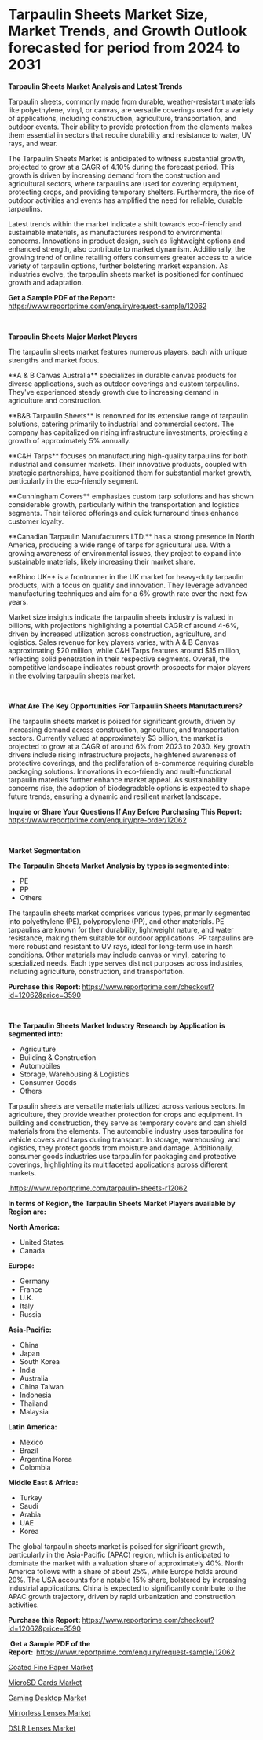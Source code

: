 <p><h1>Tarpaulin Sheets Market Size, Market Trends, and Growth Outlook forecasted for period from 2024 to 2031</h1></p><p><strong>Tarpaulin Sheets Market Analysis and Latest Trends</strong></p>
<p><p>Tarpaulin sheets, commonly made from durable, weather-resistant materials like polyethylene, vinyl, or canvas, are versatile coverings used for a variety of applications, including construction, agriculture, transportation, and outdoor events. Their ability to provide protection from the elements makes them essential in sectors that require durability and resistance to water, UV rays, and wear.</p><p>The Tarpaulin Sheets Market is anticipated to witness substantial growth, projected to grow at a CAGR of 4.10% during the forecast period. This growth is driven by increasing demand from the construction and agricultural sectors, where tarpaulins are used for covering equipment, protecting crops, and providing temporary shelters. Furthermore, the rise of outdoor activities and events has amplified the need for reliable, durable tarpaulins.</p><p>Latest trends within the market indicate a shift towards eco-friendly and sustainable materials, as manufacturers respond to environmental concerns. Innovations in product design, such as lightweight options and enhanced strength, also contribute to market dynamism. Additionally, the growing trend of online retailing offers consumers greater access to a wide variety of tarpaulin options, further bolstering market expansion. As industries evolve, the tarpaulin sheets market is positioned for continued growth and adaptation.</p></p>
<p><strong>Get a Sample PDF of the Report:&nbsp;</strong> <a href="https://www.reportprime.com/enquiry/request-sample/12062?utm_campaign=1133&utm_medium=2&utm_source=Github&utm_content=ia&utm_term=24122024&utm_id=tarpaulin-sheets">https://www.reportprime.com/enquiry/request-sample/12062</a></p>
<p>&nbsp;</p>
<p><strong>Tarpaulin Sheets Major Market Players</strong></p>
<p><p>The tarpaulin sheets market features numerous players, each with unique strengths and market focus. </p><p>**A & B Canvas Australia** specializes in durable canvas products for diverse applications, such as outdoor coverings and custom tarpaulins. They've experienced steady growth due to increasing demand in agriculture and construction.</p><p>**B&B Tarpaulin Sheets** is renowned for its extensive range of tarpaulin solutions, catering primarily to industrial and commercial sectors. The company has capitalized on rising infrastructure investments, projecting a growth of approximately 5% annually.</p><p>**C&H Tarps** focuses on manufacturing high-quality tarpaulins for both industrial and consumer markets. Their innovative products, coupled with strategic partnerships, have positioned them for substantial market growth, particularly in the eco-friendly segment.</p><p>**Cunningham Covers** emphasizes custom tarp solutions and has shown considerable growth, particularly within the transportation and logistics segments. Their tailored offerings and quick turnaround times enhance customer loyalty.</p><p>**Canadian Tarpaulin Manufacturers LTD.** has a strong presence in North America, producing a wide range of tarps for agricultural use. With a growing awareness of environmental issues, they project to expand into sustainable materials, likely increasing their market share.</p><p>**Rhino UK** is a frontrunner in the UK market for heavy-duty tarpaulin products, with a focus on quality and innovation. They leverage advanced manufacturing techniques and aim for a 6% growth rate over the next few years.</p><p>Market size insights indicate the tarpaulin sheets industry is valued in billions, with projections highlighting a potential CAGR of around 4-6%, driven by increased utilization across construction, agriculture, and logistics. Sales revenue for key players varies, with A & B Canvas approximating $20 million, while C&H Tarps features around $15 million, reflecting solid penetration in their respective segments. Overall, the competitive landscape indicates robust growth prospects for major players in the evolving tarpaulin sheets market.</p></p>
<p>&nbsp;</p>
<p><strong>What Are The Key Opportunities For Tarpaulin Sheets Manufacturers?</strong></p>
<p><p>The tarpaulin sheets market is poised for significant growth, driven by increasing demand across construction, agriculture, and transportation sectors. Currently valued at approximately $3 billion, the market is projected to grow at a CAGR of around 6% from 2023 to 2030. Key growth drivers include rising infrastructure projects, heightened awareness of protective coverings, and the proliferation of e-commerce requiring durable packaging solutions. Innovations in eco-friendly and multi-functional tarpaulin materials further enhance market appeal. As sustainability concerns rise, the adoption of biodegradable options is expected to shape future trends, ensuring a dynamic and resilient market landscape.</p></p>
<p><strong>Inquire or Share Your Questions If Any Before Purchasing This Report:</strong> <a href="https://www.reportprime.com/enquiry/pre-order/12062?utm_campaign=1133&utm_medium=2&utm_source=Github&utm_content=ia&utm_term=24122024&utm_id=tarpaulin-sheets">https://www.reportprime.com/enquiry/pre-order/12062</a></p>
<p>&nbsp;</p>
<p><strong>Market Segmentation</strong></p>
<p><strong>The Tarpaulin Sheets Market Analysis by types is segmented into:</strong></p>
<p><ul><li>PE</li><li>PP</li><li>Others</li></ul></p>
<p><p>The tarpaulin sheets market comprises various types, primarily segmented into polyethylene (PE), polypropylene (PP), and other materials. PE tarpaulins are known for their durability, lightweight nature, and water resistance, making them suitable for outdoor applications. PP tarpaulins are more robust and resistant to UV rays, ideal for long-term use in harsh conditions. Other materials may include canvas or vinyl, catering to specialized needs. Each type serves distinct purposes across industries, including agriculture, construction, and transportation.</p></p>
<p><strong>Purchase this Report:&nbsp;</strong><a href="https://www.reportprime.com/checkout?id=12062&price=3590&utm_campaign=1133&utm_medium=2&utm_source=Github&utm_content=ia&utm_term=24122024&utm_id=tarpaulin-sheets">https://www.reportprime.com/checkout?id=12062&price=3590</a></p>
<p>&nbsp;</p>
<p><strong>The Tarpaulin Sheets Market Industry Research by Application is segmented into:</strong></p>
<p><ul><li>Agriculture</li><li>Building & Construction</li><li>Automobiles</li><li>Storage, Warehousing & Logistics</li><li>Consumer Goods</li><li>Others</li></ul></p>
<p><p>Tarpaulin sheets are versatile materials utilized across various sectors. In agriculture, they provide weather protection for crops and equipment. In building and construction, they serve as temporary covers and can shield materials from the elements. The automobile industry uses tarpaulins for vehicle covers and tarps during transport. In storage, warehousing, and logistics, they protect goods from moisture and damage. Additionally, consumer goods industries use tarpaulin for packaging and protective coverings, highlighting its multifaceted applications across different markets.</p></p>
<p><a href="https://www.reportprime.com/tarpaulin-sheets-r12062?utm_campaign=1133&utm_medium=2&utm_source=Github&utm_content=ia&utm_term=24122024&utm_id=tarpaulin-sheets">&nbsp;https://www.reportprime.com/tarpaulin-sheets-r12062</a></p>
<p><strong>In terms of Region, the Tarpaulin Sheets Market Players available by Region are:</strong></p>
<p>
    <p> <strong> North America: </strong>
        <ul>
            <li>United States</li>
            <li>Canada</li>
        </ul>
        </p> 
    <p> <strong> Europe: </strong>
        <ul>
            <li>Germany</li>
            <li>France</li>
            <li>U.K.</li>
            <li>Italy</li>
            <li>Russia</li>
        </ul>
        </p> 
    <p> <strong> Asia-Pacific: </strong>
        <ul>
            <li>China</li>
            <li>Japan</li>
            <li>South Korea</li>
            <li>India</li>
            <li>Australia</li>
            <li>China Taiwan</li>
            <li>Indonesia</li>
            <li>Thailand</li>
            <li>Malaysia</li>
        </ul>
        </p> 
    <p> <strong> Latin America: </strong>
        <ul>
            <li>Mexico</li>
            <li>Brazil</li>
            <li>Argentina Korea</li>
            <li>Colombia</li>
        </ul>
        </p> 
    <p> <strong> Middle East & Africa: </strong>
        <ul>
            <li>Turkey</li>
            <li>Saudi</li>
            <li>Arabia</li>
            <li>UAE</li>
            <li>Korea</li>
        </ul>
    </p>
    </p>
<p><p>The global tarpaulin sheets market is poised for significant growth, particularly in the Asia-Pacific (APAC) region, which is anticipated to dominate the market with a valuation share of approximately 40%. North America follows with a share of about 25%, while Europe holds around 20%. The USA accounts for a notable 15% share, bolstered by increasing industrial applications. China is expected to significantly contribute to the APAC growth trajectory, driven by rapid urbanization and construction activities.</p></p>
<p><strong>Purchase this Report: </strong><a href="https://www.reportprime.com/checkout?id=12062&price=3590&utm_campaign=1133&utm_medium=2&utm_source=Github&utm_content=ia&utm_term=24122024&utm_id=tarpaulin-sheets">https://www.reportprime.com/checkout?id=12062&price=3590</a></p>
<p>&nbsp;<strong>Get a Sample PDF of the Report:&nbsp;&nbsp;</strong><a href="https://www.reportprime.com/enquiry/request-sample/12062?utm_campaign=1133&utm_medium=2&utm_source=Github&utm_content=ia&utm_term=24122024&utm_id=tarpaulin-sheets">https://www.reportprime.com/enquiry/request-sample/12062</a></p>
<p><strong></strong></p>
<p><p><a href="https://github.com/WillieWoodard/Market-Research-Report-List-7/blob/main/coated-fine-paper-market.md?utm_campaign=1133&utm_medium=2&utm_source=Github&utm_content=ia&utm_term=24122024&utm_id=tarpaulin-sheets">Coated Fine Paper Market</a></p><p><a href="https://www.linkedin.com/pulse/comprehensive-growth-insights-microsd-cards-market-expected-pdykf?utm_campaign=1133&utm_medium=2&utm_source=Github&utm_content=ia&utm_term=24122024&utm_id=tarpaulin-sheets">MicroSD Cards Market</a></p><p><a href="https://www.linkedin.com/pulse/rev-athenaur-okk4f?utm_campaign=1133&utm_medium=2&utm_source=Github&utm_content=ia&utm_term=24122024&utm_id=tarpaulin-sheets">Gaming Desktop Market</a></p><p><a href="https://www.linkedin.com/pulse/mirrorless-lenses-market-trends-strategic-insights-2024--fijfc?utm_campaign=1133&utm_medium=2&utm_source=Github&utm_content=ia&utm_term=24122024&utm_id=tarpaulin-sheets">Mirrorless Lenses Market</a></p><p><a href="https://www.linkedin.com/pulse/study-forecastingthe-globaldslr-lenses-market-growingat-compoundedannual-8ogif?utm_campaign=1133&utm_medium=2&utm_source=Github&utm_content=ia&utm_term=24122024&utm_id=tarpaulin-sheets">DSLR Lenses Market</a></p></p>